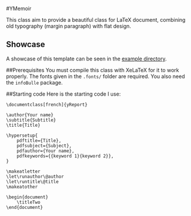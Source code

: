 #YMemoir

This class aim to provide a beautiful class for LaTeX document, combining old typography (margin paragraph) with flat design.

## Showcase
A showcase of this template can be seen in the [example directory](../../examples/yReport).

##Prerequisites
You must compile this class with XeLaTeX for it to work properly. The fonts given in the `.fonts/` folder are required. You also need the `infoBulle` package.

##Starting code
Here is the starting code I use:

```
\documentclass[french]{yReport}

\author{Your name}
\subtitle{Subtitle}
\title{Title}

\hypersetup{
	pdftitle={Title},
	pdfsubject={Subject},
	pdfauthor={Your name},
	pdfkeywords={{keyword 1}{keyword 2}},
}

\makeatletter
\let\runauthor\@author
\let\runtitle\@title
\makeatother

\begin{document}
	\titleTwo
\end{document}
```